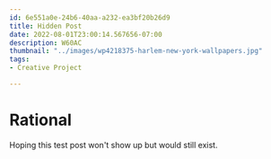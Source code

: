```yaml
---
id: 6e551a0e-24b6-40aa-a232-ea3bf20b26d9
title: Hidden Post
date: 2022-08-01T23:00:14.567656-07:00
description: W60AC
thumbnail: "../images/wp4218375-harlem-new-york-wallpapers.jpg"
tags:
- Creative Project

---
```


# Rational

Hoping this test post won't show up but would still exist.